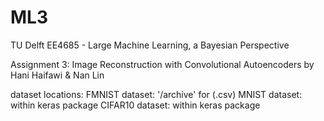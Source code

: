 # ML3

TU Delft
EE4685 - Large Machine Learning, a Bayesian Perspective

Assignment 3:  Image Reconstruction with Convolutional Autoencoders
by Hani Haifawi & Nan Lin

dataset locations:
FMNIST dataset: '/archive' for  (.csv)
MNIST dataset: within keras package
CIFAR10 dataset: within keras package
